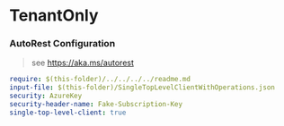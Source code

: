 # TenantOnly
### AutoRest Configuration
> see https://aka.ms/autorest

```yaml
require: $(this-folder)/../../../../readme.md
input-file: $(this-folder)/SingleTopLevelClientWithOperations.json
security: AzureKey
security-header-name: Fake-Subscription-Key
single-top-level-client: true
```